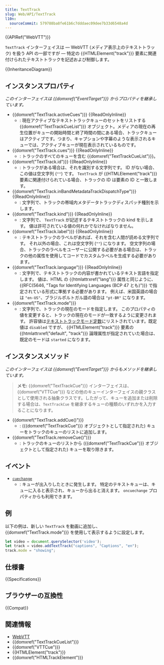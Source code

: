 ```yaml
---
title: TextTrack
slug: Web/API/TextTrack
l10n:
  sourceCommit: 579788ba8fe61b6c7dddaec09dee7b33d6548a4d
---
```


{{APIRef("WebVTT")}}

`TextTrack` インターフェイスは — WebVTT (メディア表示上のテキストトラック) を扱う API の一部ですが — 特定の {{HTMLElement("track")}} 要素に関連付けられたテキストトラックを記述および制御します。

{{InheritanceDiagram}}

## インスタンスプロパティ

_このインターフェイスは {{domxref("EventTarget")}} からプロパティを継承しています。_

- {{domxref("TextTrack.activeCues")}} {{ReadOnlyInline}}
  - : 現在アクティブなテキストトラックキューのセットをリストする {{domxref("TextTrackCueList")}} オブジェクト。メディアの現在の再生位置がキューの開始時間と終了時間の間にある場合、トラックキューはアクティブです。つまり、キャプションや字幕のような表示されるキューでは、アクティブキューが現在表示されているものです。
- {{domxref("TextTrack.cues")}} {{ReadOnlyInline}}
  - : トラックのすべてのキューを含む {{domxref("TextTrackCueList")}}。
- {{domxref("TextTrack.id")}} {{ReadOnlyInline}}
  - : トラックがある場合は、それを識別する文字列です。 ID がない場合、この値は空文字列 (`""`) です。 `TextTrack` が {{HTMLElement("track")}} 要素に関連付けられている場合、トラックの ID は要素の ID と一致します。
- {{domxref("TextTrack.inBandMetadataTrackDispatchType")}} {{ReadOnlyInline}}
  - : 文字列で、トラックの帯域内メタデータトラックディスパッチ種別を示します。
- {{domxref("TextTrack.kind")}} {{ReadOnlyInline}}
  - : 文字列で、 `TextTrack` が記述するテキストトラックの kind を示します。 値は許可されている値の何れかでなければなりません。
- {{domxref("TextTrack.label")}} {{ReadOnlyInline}}
  - : テキストトラックのラベルがあれば、それを含む人間が読める文字列です。 それ以外の場合、これは空文字列 (`""`) になります。 空文字列の場合、トラックのラベルをユーザーに公開する必要がある場合は、トラックの他の属性を使用してコードでカスタムラベルを生成する必要があります。
- {{domxref("TextTrack.language")}} {{ReadOnlyInline}}
  - : 文字列で、テキストトラックの内容が書かれているテキスト言語を指定します。 値は、HTML の {{htmlattrxref("lang")}} 属性と同じように、 {{RFC(5646, "Tags for Identifying Languages (BCP 47 とも)")}} で指定されている形式に準拠する必要があります。 例えば、米国英語の場合は `"en-US"`、ブラジルポルトガル語の場合は `"pt-BR"` になります。
- {{domxref("TextTrack.mode")}}
  - : 文字列で、トラックの現在のモードを指定します。 このプロパティの値を変更すると、トラックの現在のモードが一致するように変更されます。 許容値は[テキストトラックモード定数](/ja/docs/Web/API/TextTrack/mode#テキストトラックモード定数)にリストされています。既定値は `disabled` ですが、 {{HTMLElement("track")}} 要素の {{htmlattrxref("default", "track")}} 論理属性が指定されていた場合は、既定のモードは `started` になります。

## インスタンスメソッド

_このインターフェイスは {{domxref("EventTarget")}} からもメソッドを継承しています。_

> **メモ:** {{domxref("TextTrackCue")}} インターフェイスは、 {{domxref("VTTCue")}} などの他のキューインターフェイスの親クラスとして使用される抽象クラスです。したがって、キューを追加または削除する場合は、`TextTrackCue` を継承するキューの種類のいずれかを入力することになります。

- {{domxref("TextTrack.addCue()")}}
  - : ({{domxref("TextTrackCue")}} オブジェクトとして指定された) キューをトラックのキューのリストに追加します。
- {{domxref("TextTrack.removeCue()")}}
  - : トラックのキューのリストから ({{domxref("TextTrackCue")}} オブジェクトとして指定された) キューを取り除きます。

## イベント

- [`cuechange`](/ja/docs/Web/API/TextTrack/cuechange_event)
  - : キューが出入りしたときに発生します。 特定のテキストキューは、キューに入ると表示され、キューから出ると消えます。
    `oncuechange` プロパティからも利用できます。

## 例

以下の例は、新しい `TextTrack` を動画に追加し、 {{domxref("TextTrack.mode")}} を使用して表示するように設定します。

```js
let video = document.querySelector('video');
let track = video.addTextTrack("captions", "Captions", "en");
track.mode = "showing";
```

## 仕様書

{{Specifications}}

## ブラウザーの互換性

{{Compat}}

## 関連情報

- [WebVTT](/ja/docs/Web/API/WebVTT_API)
- {{domxref("TextTrackCueList")}}
- {{domxref("VTTCue")}}
- {{HTMLElement("track")}}
- {{domxref("HTMLTrackElement")}}
